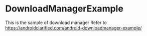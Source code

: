 # DownloadManagerExample
This is the sample of download manager 
Refer to https://androidclarified.com/android-downloadmanager-example/
